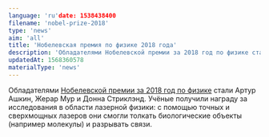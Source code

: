 ```yaml
---
language: 'ru'date: 1538438400
filename: 'nobel-prize-2018'
type: 'news'
aim: 'all'
title: 'Нобелевская премия по физике 2018 года'
description: 'Обладателями Нобелевской премии за 2018 год по физике стали Артур Ашкин, Жерар Мур и Донна Стриклэнд.'
updatedAt: 1568360578
materialType: 'news'
---
```

Обладателями [Нобелевской премии за 2018 год по физике](https://www.nobelprize.org/prizes/physics/2018/press-release/) стали Артур Ашкин, Жерар Мур и Донна Стриклэнд. Учёные получили награду за исследования в области лазерной физики: с помощью точных и сверхмощных лазеров они смогли толкать биологические объекты (например молекулы) и разрывать связи.
